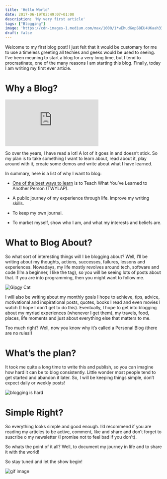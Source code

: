 ```yaml
---
title: 'Hello World'
date: 2017-06-19T02:49:07+01:00
description: 'My very first article'
tags: ["Blogging"]
image: 'https://cdn-images-1.medium.com/max/1000/1*wEhudGopS8EU4UKaah33rw.jpeg#center'
draft: false
---
```


Welcome to my first blog post! I just felt that it would be customary for me to use a timeless greeting all techies and geeks would be used to seeing. I’ve been meaning to start a blog for a very long time, but I tend to procrastinate, one of the many reasons I am starting this blog. Finally, today I am writing my first ever article.

# Why a Blog?

![Blogging](http://www.inkagency.lt/get.php?i.211:w.836:h.545#center)

So over the years, I have read a lot! A lot of it goes in and doesn’t stick. So my plan is to take something I want to learn about, read about it, play around with it, create some demos and write about what I have learned.

In summary, here is a list of why I want to blog:

- [One of the best ways to learn](http://psychology.about.com/od/educationalpsychology/tp/effective-learning.htm) is to Teach What You’ve Learned to Another Person (TWYLAP).

- A public journey of my experience through life.
  Improve my writing skills.

- To keep my own journal.

- To market myself, show who I am, and what my interests and beliefs are.

# What to Blog About?

So what sort of interesting things will I be blogging about? Well, I’ll be writing about my thoughts, actions, successes, failures, lessons and experiences. Nowadays, my life mostly revolves around tech, software and code (I’m a beginner, I like the tag), so you will be seeing lots of posts about that. If you are into programming, then you might want to follow me.

![Gipgy Cat](https://thumbs.gfycat.com/AltruisticNewKagu-size_restricted.gif#center)

I will also be writing about my monthly goals I hope to achieve, tips, advice, motivational and inspirational posts, quotes, books I read and even movies I watch (I hope I don’t get to do this). Eventually, I hope to get into blogging about my myriad experiences (whenever I get them), my travels, food, places, life moments and just about everything else that matters to me.

Too much right? Well, now you know why it’s called a Personal Blog (there are no rules!)

# What’s the plan?

It took me quite a long time to write this and publish, so you can imagine how hard it can be to blog consistently. Little wonder most people tend to get started and abandon it later. So, I will be keeping things simple, don’t expect daily or weekly posts!

![blogging is hard](https://cdn-images-1.medium.com/max/800/1*vqysqiinjeCj6TdcARZLeA.jpeg#center)

# Simple Right?

So everything looks simple and good enough. I’d recommend if you are reading my articles to be active, comment, like and share and don’t forget to suscribe o my newsletter (I promise not to feel bad if you don't).

So whats the point of it all? Well, to document my journey in life and to share it with the world!

So stay tuned and let the show begin!

![gif image](https://media.giphy.com/media/mxDZecDOOsWCA/giphy.gif#center)
